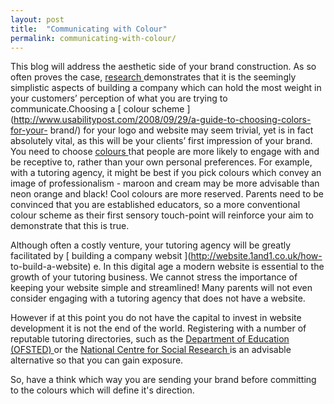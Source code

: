 ```yaml
---
layout: post
title:  "Communicating with Colour"
permalink: communicating-with-colour/
---
```

This blog will address the aesthetic side of your brand construction. As so
often proves the case, [ research
](http://www.entrepreneur.com/article/1754288) demonstrates that it is the
seemingly simplistic aspects of building a company which can hold the most
weight in your customers’ perception of what you are trying to
communicate.Choosing a [ colour scheme
](http://www.usabilitypost.com/2008/09/29/a-guide-to-choosing-colors-for-your-
brand/) for your logo and website may seem trivial, yet is in fact absolutely
vital, as this will be your clients’ first impression of your brand. You need
to choose [ colours ](http://colorschemedesigner.com/) that people are more
likely to engage with and be receptive to, rather than your own personal
preferences. For example, with a tutoring agency, it might be best if you pick
colours which convey an image of professionalism - maroon and cream may be
more advisable than neon orange and black! Cool colours are more reserved.
Parents need to be convinced that you are established educators, so a more
conventional colour scheme as their first sensory touch-point will reinforce
your aim to demonstrate that this is true.

Although often a costly venture, your tutoring agency will be greatly
facilitated by [ building a company websit ](http://website.1and1.co.uk/how-
to-build-a-website) e. In this digital age a modern website is essential to
the growth of your tutoring business. We cannot stress the importance of
keeping your website simple and streamlined! Many parents will not even
consider engaging with a tutoring agency that does not have a website.

However if at this point you do not have the capital to invest in website
development it is not the end of the world. Registering with a number of
reputable tutoring directories, such as the [ Department of Education (OFSTED)
](http://www.ofsted.gov.uk/) or the [ National Centre for Social Research
](http://www.natcen.ac.uk/) is an advisable alternative so that you can gain
exposure.

So, have a think which way you are sending your brand before committing to the
colours which will define it's direction.
